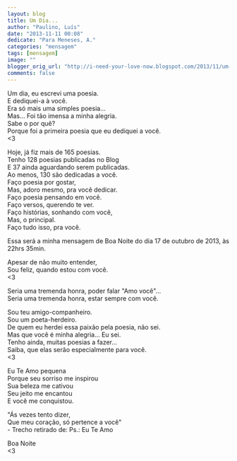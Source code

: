 ```yaml
---
layout: blog
title: Um Dia...
author: "Paulino, Luís"
date: "2013-11-11 00:08"
dedicate: "Para Meneses, A."
categories: "mensagem"
tags: [mensagem]
image: ""
blogger_orig_url: "http://i-need-your-love-now.blogspot.com/2013/11/um-dia.html"
comments: false
---
```

Um dia, eu escrevi uma poesia.\
E dediquei-a à você.\
Era só mais uma simples poesia...\
Mas... Foi tão imensa a minha alegria.\
Sabe o por quê?\
Porque foi a primeira poesia que eu dediquei a você.\
<3

Hoje, já fiz mais de 165 poesias.\
Tenho 128 poesias publicadas no Blog\
E 37 ainda aguardando serem publicadas.\
Ao menos, 130 são dedicadas a você.\
Faço poesia por gostar,\
Mas, adoro mesmo, pra você dedicar.\
Faço poesia pensando em você.\
Faço versos, querendo te ver.\
Faço histórias, sonhando com você,\
Mas, o principal.\
Faço tudo isso, pra você.

Essa será a minha mensagem de Boa Noite do dia 17 de outubro de 2013, às 22hrs 35min.

Apesar de não muito entender,\
Sou feliz, quando estou com você.\
<3

Seria uma tremenda honra, poder falar "Amo você"...\
Seria uma tremenda honra, estar sempre com você.

Sou teu amigo-companheiro.\
Sou um poeta-herdeiro.\
De quem eu herdei essa paixão pela poesia, não sei.\
Mas que você é minha alegria... Eu sei.\
Tenho ainda, muitas poesias a fazer...\
Saiba, que elas serão especialmente para você.\
<3

Eu Te Amo pequena\
Porque seu sorriso me inspirou\
Sua beleza me cativou\
Seu jeito me encantou\
E você me conquistou.

"Ás vezes tento dizer,\
Que meu coração, só pertence a você"\
 \- Trecho retirado de: Ps.: Eu Te Amo

Boa Noite\
<3
